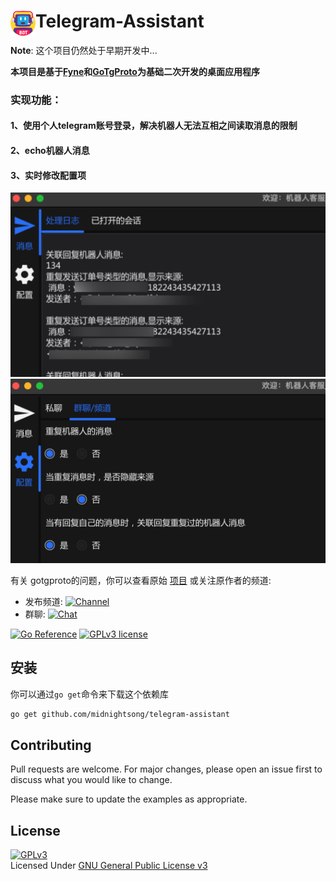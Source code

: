 # <a href="https://github.com/midnightsong/telegram-assistant"><img src="./icon.png" width="40px" align="left"></img></a> Telegram-Assistant
**Note**: 这个项目仍然处于早期开发中...

**本项目是基于[Fyne](https://github.com/fyne-io/fyne)和[GoTgProto](https://github.com/celestix/gotgproto)为基础二次开发的桌面应用程序**

### 实现功能：
#### 1、使用个人telegram账号登录，解决机器人无法互相之间读取消息的限制
#### 2、echo机器人消息
#### 3、实时修改配置项

<img src="./msg.png"><img src="./config.png">

有关 gotgproto的问题，你可以查看原始 [项目](https://github.com/celestix/gotgproto) 或关注原作者的频道:
- 发布频道: [![Channel](https://img.shields.io/badge/GoTGProto-Channel-dark)](https://telegram.me/gotgproto)
- 群聊: [![Chat](https://img.shields.io/badge/GoTGProto-Support%20Chat-red)](https://telegram.me/gotgprotochat)

[![Go Reference](https://pkg.go.dev/badge/github.com/celestix/gotgproto.svg)](https://pkg.go.dev/github.com/celestix/gotgproto) [![GPLv3 license](https://img.shields.io/badge/License-GPLv3-blue.svg)](http://perso.crans.org/besson/LICENSE.html)


## 安装
你可以通过`go get`命令来下载这个依赖库
```bash
go get github.com/midnightsong/telegram-assistant
```




## Contributing
Pull requests are welcome. For major changes, please open an issue first to discuss what you would like to change.

Please make sure to update the examples as appropriate.

## License
[![GPLv3](https://www.gnu.org/graphics/gplv3-127x51.png)](https://www.gnu.org/licenses/gpl-3.0.en.html)
<br>Licensed Under <a href="https://www.gnu.org/licenses/gpl-3.0.en.html">GNU General Public License v3</a>
